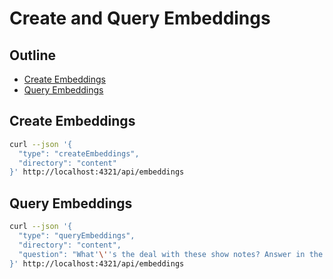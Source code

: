 # Create and Query Embeddings

## Outline

- [Create Embeddings](#create-embeddings)
- [Query Embeddings](#query-embeddings)

## Create Embeddings

```bash
curl --json '{
  "type": "createEmbeddings",
  "directory": "content"
}' http://localhost:4321/api/embeddings
```

## Query Embeddings

```bash
curl --json '{
  "type": "queryEmbeddings",
  "directory": "content",
  "question": "What'\''s the deal with these show notes? Answer in the voice of Jerry Seinfeld."
}' http://localhost:4321/api/embeddings
```
